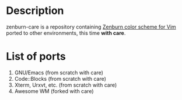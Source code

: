 # Description

zenburn-care is a repository containing [Zenburn color scheme for Vim](https://github.com/jnurmine/Zenburn) ported to other environments, this time **with care**.

# List of ports

1. GNU/Emacs (from scratch with care)
2. Code::Blocks (from scratch with care)
3. Xterm, Urxvt, etc. (from scratch with care)
4. Awesome WM (forked with care)
